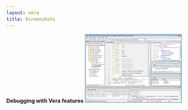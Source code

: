 ```yaml
---
layout: vera
title: Screenshots
---
```


**Debugging with Vera features**
<a href="images/vera-debugging.png"><img src="images/scr-vera-debugging.png" /></a>
